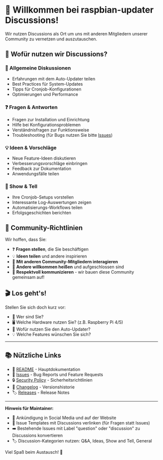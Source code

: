 # 👋 Willkommen bei raspbian-updater Discussions!

Wir nutzen Discussions als Ort um uns mit anderen Mitgliedern unserer Community zu vernetzen und auszutauschen.

## 🎯 Wofür nutzen wir Discussions?

### 💬 Allgemeine Diskussionen
- Erfahrungen mit dem Auto-Updater teilen
- Best Practices für System-Updates
- Tipps für Cronjob-Konfigurationen
- Optimierungen und Performance

### ❓ Fragen & Antworten
- Fragen zur Installation und Einrichtung
- Hilfe bei Konfigurationsproblemen
- Verständnisfragen zur Funktionsweise
- Troubleshooting (für Bugs nutzen Sie bitte [Issues](../issues))

### 💡 Ideen & Vorschläge
- Neue Feature-Ideen diskutieren
- Verbesserungsvorschläge einbringen
- Feedback zur Dokumentation
- Anwendungsfälle teilen

### 🚀 Show & Tell
- Ihre Cronjob-Setups vorstellen
- Interessante Log-Auswertungen zeigen
- Automatisierungs-Workflows teilen
- Erfolgsgeschichten berichten

## 🤝 Community-Richtlinien

Wir hoffen, dass Sie:
- ❓ **Fragen stellen**, die Sie beschäftigen
- 💡 **Ideen teilen** und andere inspirieren
- 🤝 **Mit anderen Community-Mitgliedern interagieren**
- 👋 **Andere willkommen heißen** und aufgeschlossen sind
- 💪 **Respektvoll kommunizieren** - wir bauen diese Community gemeinsam auf!

## 🎬 Los geht's!

Stellen Sie sich doch kurz vor:
- 👤 Wer sind Sie?
- 🖥️ Welche Hardware nutzen Sie? (z.B. Raspberry Pi 4/5)
- 🎯 Wofür nutzen Sie den Auto-Updater?
- 💡 Welche Features wünschen Sie sich?

---

## 📚 Nützliche Links

- 📖 [README](../README.md) - Hauptdokumentation
- 🐛 [Issues](../issues) - Bug Reports und Feature Requests
- 🔒 [Security Policy](../SECURITY.md) - Sicherheitsrichtlinien
- 📝 [Changelog](../CHANGELOG.md) - Versionshistorie
- 🏷️ [Releases](../releases) - Release Notes

---

**Hinweis für Maintainer:**
- 📢 Ankündigung in Social Media und auf der Website
- 🔗 Issue Templates mit Discussions verlinken (für Fragen statt Issues)
- ➡️ Bestehende Issues mit Label "question" oder "discussion" zu Discussions konvertieren
- 🏷️ Discussion-Kategorien nutzen: Q&A, Ideas, Show and Tell, General

Viel Spaß beim Austausch! 🎉
